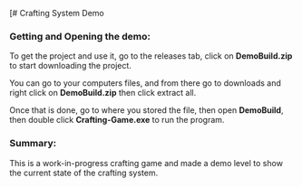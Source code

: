 [# Crafting System Demo

### Getting and Opening the demo:

To get the project and use it, go to the releases tab, click on __DemoBuild.zip__ to start downloading the project.

You can go to your computers files, and from there go to downloads and right click on __DemoBuild.zip__ then click extract all.

Once that is done, go to where you stored the file, then open __DemoBuild__, then double click __Crafting-Game.exe__ to run the program.

### Summary:

This is a work-in-progress crafting game and made a demo level to show the current state of the crafting system.
